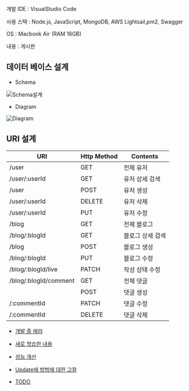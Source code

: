 개발 IDE : VisualStudio Code

사용 스택 : Node.js, JavaScript, MongoDB, AWS Lightsail,pm2, Swagger

OS : Macbook Air (RAM 16GB)

내용 : 게시판

## 데이터 베이스 설계

- Schema


![Schema설계](https://user-images.githubusercontent.com/74170593/221196846-41260568-b90a-4803-acac-e371bafdd392.png)



- Diagram

![Diagram](https://user-images.githubusercontent.com/74170593/221196945-32aecb86-921b-4f23-9213-ba6278b32a9d.png)

## URI 설계

| URI | Http Method | Contents |
| --- | --- | --- |
| /user | GET | 전체 유저 |
| /user/:userId | GET | 유저 상세 검색 |
| /user | POST | 유저 생성 |
| /user/:userId | DELETE | 유저 삭제 |
| /user/:userId | PUT | 유저 수정 |
| /blog | GET | 전체 블로그 |
| /blog/:blogId | GET | 블로그 상세 검색 |
| /blog | POST | 블로그 생성 |
| /blog/:blogId | PUT | 블로그 수정 |
| /blog/:blogId/live | PATCH | 작성 상태 수정 |
| /blog/:blogId/comment | GET | 전체 댓글 |
|  | POST | 댓글 생성 |
| /:commentId | PATCH | 댓글 수정 |
| /:commentId | DELETE | 댓글 삭제 |


- [개발 중 에러](https://humane-map-4ba.notion.site/3b28c167876a4bffabfc4c31bdf6ce68)

- [새로 학습한 내용](https://humane-map-4ba.notion.site/5a10b94a41b14e18b902566cf8726fa8)

- [성능 개선](https://humane-map-4ba.notion.site/839713eb46f24469be6e931c8d8a2987)

- [Update에 방법에 대한 고찰](https://humane-map-4ba.notion.site/Update-359ea1ab1b574c08a6991e5b33c2f76e)

- [TODO](https://humane-map-4ba.notion.site/TODO-e93b044c5f7942559a1959e3e9103abd)
